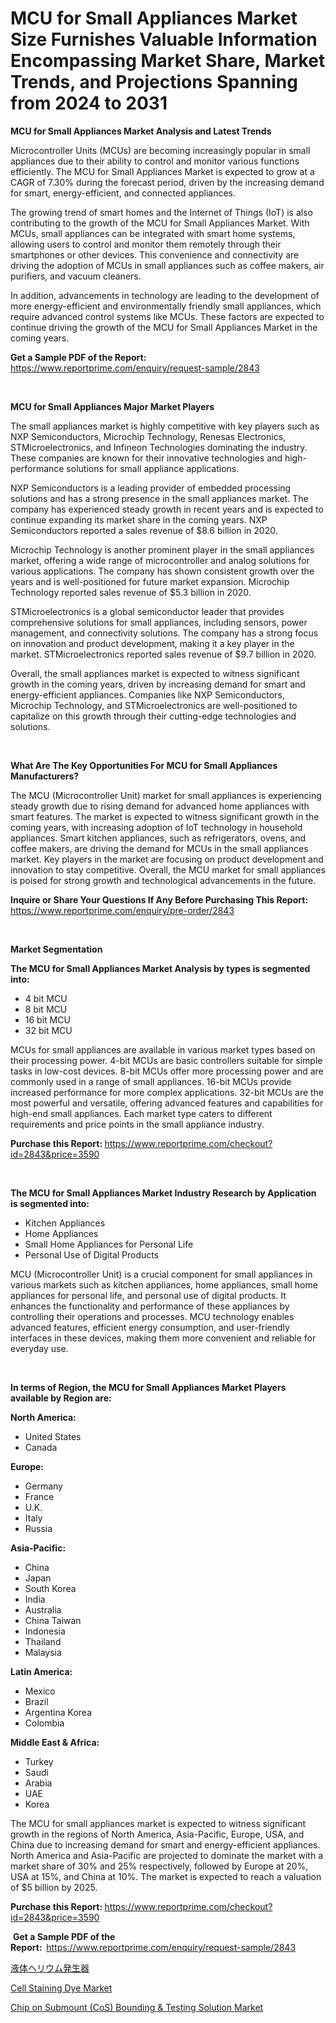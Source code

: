 <p><h1>MCU for Small Appliances Market Size Furnishes Valuable Information Encompassing Market Share, Market Trends, and Projections Spanning from 2024 to 2031</h1></p><p><strong>MCU for Small Appliances Market Analysis and Latest Trends</strong></p>
<p><p>Microcontroller Units (MCUs) are becoming increasingly popular in small appliances due to their ability to control and monitor various functions efficiently. The MCU for Small Appliances Market is expected to grow at a CAGR of 7.30% during the forecast period, driven by the increasing demand for smart, energy-efficient, and connected appliances. </p><p>The growing trend of smart homes and the Internet of Things (IoT) is also contributing to the growth of the MCU for Small Appliances Market. With MCUs, small appliances can be integrated with smart home systems, allowing users to control and monitor them remotely through their smartphones or other devices. This convenience and connectivity are driving the adoption of MCUs in small appliances such as coffee makers, air purifiers, and vacuum cleaners.</p><p>In addition, advancements in technology are leading to the development of more energy-efficient and environmentally friendly small appliances, which require advanced control systems like MCUs. These factors are expected to continue driving the growth of the MCU for Small Appliances Market in the coming years.</p></p>
<p><strong>Get a Sample PDF of the Report:&nbsp;</strong> <a href="https://www.reportprime.com/enquiry/request-sample/2843">https://www.reportprime.com/enquiry/request-sample/2843</a></p>
<p>&nbsp;</p>
<p><strong>MCU for Small Appliances Major Market Players</strong></p>
<p><p>The small appliances market is highly competitive with key players such as NXP Semiconductors, Microchip Technology, Renesas Electronics, STMicroelectronics, and Infineon Technologies dominating the industry. These companies are known for their innovative technologies and high-performance solutions for small appliance applications.</p><p>NXP Semiconductors is a leading provider of embedded processing solutions and has a strong presence in the small appliances market. The company has experienced steady growth in recent years and is expected to continue expanding its market share in the coming years. NXP Semiconductors reported a sales revenue of $8.6 billion in 2020.</p><p>Microchip Technology is another prominent player in the small appliances market, offering a wide range of microcontroller and analog solutions for various applications. The company has shown consistent growth over the years and is well-positioned for future market expansion. Microchip Technology reported sales revenue of $5.3 billion in 2020.</p><p>STMicroelectronics is a global semiconductor leader that provides comprehensive solutions for small appliances, including sensors, power management, and connectivity solutions. The company has a strong focus on innovation and product development, making it a key player in the market. STMicroelectronics reported sales revenue of $9.7 billion in 2020.</p><p>Overall, the small appliances market is expected to witness significant growth in the coming years, driven by increasing demand for smart and energy-efficient appliances. Companies like NXP Semiconductors, Microchip Technology, and STMicroelectronics are well-positioned to capitalize on this growth through their cutting-edge technologies and solutions.</p></p>
<p>&nbsp;</p>
<p><strong>What Are The Key Opportunities For MCU for Small Appliances Manufacturers?</strong></p>
<p><p>The MCU (Microcontroller Unit) market for small appliances is experiencing steady growth due to rising demand for advanced home appliances with smart features. The market is expected to witness significant growth in the coming years, with increasing adoption of IoT technology in household appliances. Smart kitchen appliances, such as refrigerators, ovens, and coffee makers, are driving the demand for MCUs in the small appliances market. Key players in the market are focusing on product development and innovation to stay competitive. Overall, the MCU market for small appliances is poised for strong growth and technological advancements in the future.</p></p>
<p><strong>Inquire or Share Your Questions If Any Before Purchasing This Report:</strong> <a href="https://www.reportprime.com/enquiry/pre-order/2843">https://www.reportprime.com/enquiry/pre-order/2843</a></p>
<p>&nbsp;</p>
<p><strong>Market Segmentation</strong></p>
<p><strong>The MCU for Small Appliances Market Analysis by types is segmented into:</strong></p>
<p><ul><li>4 bit MCU</li><li>8 bit MCU</li><li>16 bit MCU</li><li>32 bit MCU</li></ul></p>
<p><p>MCUs for small appliances are available in various market types based on their processing power. 4-bit MCUs are basic controllers suitable for simple tasks in low-cost devices. 8-bit MCUs offer more processing power and are commonly used in a range of small appliances. 16-bit MCUs provide increased performance for more complex applications. 32-bit MCUs are the most powerful and versatile, offering advanced features and capabilities for high-end small appliances. Each market type caters to different requirements and price points in the small appliance industry.</p></p>
<p><strong>Purchase this Report:&nbsp;</strong><a href="https://www.reportprime.com/checkout?id=2843&price=3590">https://www.reportprime.com/checkout?id=2843&price=3590</a></p>
<p>&nbsp;</p>
<p><strong>The MCU for Small Appliances Market Industry Research by Application is segmented into:</strong></p>
<p><ul><li>Kitchen Appliances</li><li>Home Appliances</li><li>Small Home Appliances for Personal Life</li><li>Personal Use of Digital Products</li></ul></p>
<p><p>MCU (Microcontroller Unit) is a crucial component for small appliances in various markets such as kitchen appliances, home appliances, small home appliances for personal life, and personal use of digital products. It enhances the functionality and performance of these appliances by controlling their operations and processes. MCU technology enables advanced features, efficient energy consumption, and user-friendly interfaces in these devices, making them more convenient and reliable for everyday use.</p></p>
<p>&nbsp;</p>
<p><strong>In terms of Region, the MCU for Small Appliances Market Players available by Region are:</strong></p>
<p>
    <p> <strong> North America: </strong>
        <ul>
            <li>United States</li>
            <li>Canada</li>
        </ul>
        </p> 
    <p> <strong> Europe: </strong>
        <ul>
            <li>Germany</li>
            <li>France</li>
            <li>U.K.</li>
            <li>Italy</li>
            <li>Russia</li>
        </ul>
        </p> 
    <p> <strong> Asia-Pacific: </strong>
        <ul>
            <li>China</li>
            <li>Japan</li>
            <li>South Korea</li>
            <li>India</li>
            <li>Australia</li>
            <li>China Taiwan</li>
            <li>Indonesia</li>
            <li>Thailand</li>
            <li>Malaysia</li>
        </ul>
        </p> 
    <p> <strong> Latin America: </strong>
        <ul>
            <li>Mexico</li>
            <li>Brazil</li>
            <li>Argentina Korea</li>
            <li>Colombia</li>
        </ul>
        </p> 
    <p> <strong> Middle East & Africa: </strong>
        <ul>
            <li>Turkey</li>
            <li>Saudi</li>
            <li>Arabia</li>
            <li>UAE</li>
            <li>Korea</li>
        </ul>
    </p>
    </p>
<p><p>The MCU for small appliances market is expected to witness significant growth in the regions of North America, Asia-Pacific, Europe, USA, and China due to increasing demand for smart and energy-efficient appliances. North America and Asia-Pacific are projected to dominate the market with a market share of 30% and 25% respectively, followed by Europe at 20%, USA at 15%, and China at 10%. The market is expected to reach a valuation of $5 billion by 2025.</p></p>
<p><strong>Purchase this Report: </strong><a href="https://www.reportprime.com/checkout?id=2843&price=3590">https://www.reportprime.com/checkout?id=2843&price=3590</a></p>
<p>&nbsp;<strong>Get a Sample PDF of the Report:&nbsp;&nbsp;</strong><a href="https://www.reportprime.com/enquiry/request-sample/2843">https://www.reportprime.com/enquiry/request-sample/2843</a></p>
<p><strong></strong></p>
<p><p><a href="https://medium.com/@amarart56456/%E6%B6%B2%E4%BD%93%E3%83%98%E3%83%AA%E3%82%A6%E3%83%A0%E7%99%BA%E7%94%9F%E5%99%A8%E5%B8%82%E5%A0%B4-%E5%B8%82%E5%A0%B4cagr-%E5%B8%82%E5%A0%B4%E5%8B%95%E5%90%91-%E3%81%8A%E3%82%88%E3%81%B3%E6%88%90%E9%95%B7%E6%88%A6%E7%95%A5%E3%81%B8%E3%81%AE%E6%B4%9E%E5%AF%9F-98dd3af27f75">液体ヘリウム発生器</a></p><p><a href="https://metal-farmhouse-e95.notion.site/Cell-Staining-Dye-Market-Size-Growth-Outlook-from-2024-to-2031-projecting-at-Market-s-Trends-Analy-b5af6eb532844571b579a9a4efbf21a8">Cell Staining Dye Market</a></p><p><a href="https://github.com/santosh758595/Market-Research-Report-List-3/blob/main/chip-on-submount-cos-bounding-testing-solution-market.md">Chip on Submount (CoS) Bounding & Testing Solution Market</a></p></p>